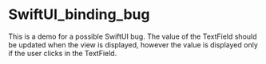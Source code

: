 # SwiftUI_binding_bug
This is a demo for a possible SwiftUI bug. The value of the TextField should be updated when the view is displayed, however the value is displayed only if the user clicks in the TextField.
